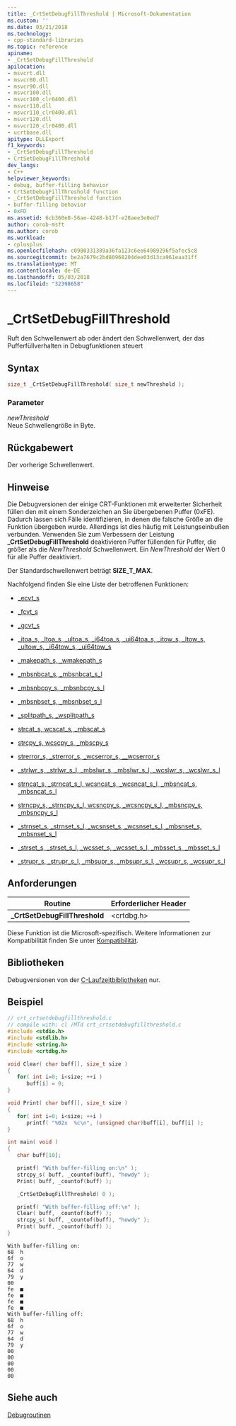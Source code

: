 ```yaml
---
title: _CrtSetDebugFillThreshold | Microsoft-Dokumentation
ms.custom: ''
ms.date: 03/21/2018
ms.technology:
- cpp-standard-libraries
ms.topic: reference
apiname:
- _CrtSetDebugFillThreshold
apilocation:
- msvcrt.dll
- msvcr80.dll
- msvcr90.dll
- msvcr100.dll
- msvcr100_clr0400.dll
- msvcr110.dll
- msvcr110_clr0400.dll
- msvcr120.dll
- msvcr120_clr0400.dll
- ucrtbase.dll
apitype: DLLExport
f1_keywords:
- _CrtSetDebugFillThreshold
- CrtSetDebugFillThreshold
dev_langs:
- C++
helpviewer_keywords:
- debug, buffer-filling behavior
- CrtSetDebugFillThreshold function
- _CrtSetDebugFillThreshold function
- buffer-filling behavior
- 0xFD
ms.assetid: 6cb360e8-56ae-4248-b17f-e28aee3e0ed7
author: corob-msft
ms.author: corob
ms.workload:
- cplusplus
ms.openlocfilehash: c0980331389a36fa123c6ee64989296f5afec5c8
ms.sourcegitcommit: be2a7679c2bd80968204dee03d13ca961eaa31ff
ms.translationtype: MT
ms.contentlocale: de-DE
ms.lasthandoff: 05/03/2018
ms.locfileid: "32398658"
---
```

# <a name="crtsetdebugfillthreshold"></a>_CrtSetDebugFillThreshold

Ruft den Schwellenwert ab oder ändert den Schwellenwert, der das Pufferfüllverhalten in Debugfunktionen steuert

## <a name="syntax"></a>Syntax

```C
size_t _CrtSetDebugFillThreshold( size_t newThreshold );
```

### <a name="parameters"></a>Parameter

*newThreshold*<br/>
Neue Schwellengröße in Byte.

## <a name="return-value"></a>Rückgabewert

Der vorherige Schwellenwert.

## <a name="remarks"></a>Hinweise

Die Debugversionen der einige CRT-Funktionen mit erweiterter Sicherheit füllen den mit einem Sonderzeichen an Sie übergebenen Puffer (0xFE). Dadurch lassen sich Fälle identifizieren, in denen die falsche Größe an die Funktion übergeben wurde. Allerdings ist dies häufig mit Leistungseinbußen verbunden. Verwenden Sie zum Verbessern der Leistung **_CrtSetDebugFillThreshold** deaktivieren Puffer füllenden für Puffer, die größer als die *NewThreshold* Schwellenwert. Ein *NewThreshold* der Wert 0 für alle Puffer deaktiviert.

Der Standardschwellenwert beträgt **SIZE_T_MAX**.

Nachfolgend finden Sie eine Liste der betroffenen Funktionen:

- [_ecvt_s](ecvt-s.md)

- [_fcvt_s](fcvt-s.md)

- [_gcvt_s](gcvt-s.md)

- [_itoa_s, _ltoa_s, _ultoa_s, _i64toa_s, _ui64toa_s, _itow_s, _ltow_s, _ultow_s, _i64tow_s, _ui64tow_s](itoa-s-itow-s.md)

- [_makepath_s, _wmakepath_s](makepath-s-wmakepath-s.md)

- [_mbsnbcat_s, _mbsnbcat_s_l](mbsnbcat-s-mbsnbcat-s-l.md)

- [_mbsnbcpy_s, _mbsnbcpy_s_l](mbsnbcpy-s-mbsnbcpy-s-l.md)

- [_mbsnbset_s, _mbsnbset_s_l](mbsnbset-s-mbsnbset-s-l.md)

- [_splitpath_s, _wsplitpath_s](splitpath-s-wsplitpath-s.md)

- [strcat_s, wcscat_s, _mbscat_s](strcat-s-wcscat-s-mbscat-s.md)

- [strcpy_s, wcscpy_s, _mbscpy_s](strcpy-s-wcscpy-s-mbscpy-s.md)

- [strerror_s, _strerror_s, _wcserror_s, \__wcserror_s](strerror-s-strerror-s-wcserror-s-wcserror-s.md)

- [_strlwr_s, _strlwr_s_l, _mbslwr_s, _mbslwr_s_l, _wcslwr_s, _wcslwr_s_l](strlwr-s-strlwr-s-l-mbslwr-s-mbslwr-s-l-wcslwr-s-wcslwr-s-l.md)

- [strncat_s, _strncat_s_l, wcsncat_s, _wcsncat_s_l, _mbsncat_s, _mbsncat_s_l](strncat-s-strncat-s-l-wcsncat-s-wcsncat-s-l-mbsncat-s-mbsncat-s-l.md)

- [strncpy_s, _strncpy_s_l, wcsncpy_s, _wcsncpy_s_l, _mbsncpy_s, _mbsncpy_s_l](strncpy-s-strncpy-s-l-wcsncpy-s-wcsncpy-s-l-mbsncpy-s-mbsncpy-s-l.md)

- [_strnset_s, _strnset_s_l, _wcsnset_s, _wcsnset_s_l, _mbsnset_s, _mbsnset_s_l](strnset-s-strnset-s-l-wcsnset-s-wcsnset-s-l-mbsnset-s-mbsnset-s-l.md)

- [_strset_s, _strset_s_l, _wcsset_s, _wcsset_s_l, _mbsset_s, _mbsset_s_l](strset-s-strset-s-l-wcsset-s-wcsset-s-l-mbsset-s-mbsset-s-l.md)

- [_strupr_s, _strupr_s_l, _mbsupr_s, _mbsupr_s_l, _wcsupr_s, _wcsupr_s_l](strupr-s-strupr-s-l-mbsupr-s-mbsupr-s-l-wcsupr-s-wcsupr-s-l.md)

## <a name="requirements"></a>Anforderungen

|Routine|Erforderlicher Header|
|-------------|---------------------|
|**_CrtSetDebugFillThreshold**|\<crtdbg.h>|

Diese Funktion ist die Microsoft-spezifisch. Weitere Informationen zur Kompatibilität finden Sie unter [Kompatibilität](../../c-runtime-library/compatibility.md).

## <a name="libraries"></a>Bibliotheken

Debugversionen von der [C-Laufzeitbibliotheken](../../c-runtime-library/crt-library-features.md) nur.

## <a name="example"></a>Beispiel

```C
// crt_crtsetdebugfillthreshold.c
// compile with: cl /MTd crt_crtsetdebugfillthreshold.c
#include <stdio.h>
#include <stdlib.h>
#include <string.h>
#include <crtdbg.h>

void Clear( char buff[], size_t size )
{
   for( int i=0; i<size; ++i )
      buff[i] = 0;
}

void Print( char buff[], size_t size )
{
   for( int i=0; i<size; ++i )
      printf( "%02x  %c\n", (unsigned char)buff[i], buff[i] );
}

int main( void )
{
   char buff[10];

   printf( "With buffer-filling on:\n" );
   strcpy_s( buff, _countof(buff), "howdy" );
   Print( buff, _countof(buff) );

   _CrtSetDebugFillThreshold( 0 );

   printf( "With buffer-filling off:\n" );
   Clear( buff, _countof(buff) );
   strcpy_s( buff, _countof(buff), "howdy" );
   Print( buff, _countof(buff) );
}
```

```Output
With buffer-filling on:
68  h
6f  o
77  w
64  d
79  y
00
fe  ■
fe  ■
fe  ■
fe  ■
With buffer-filling off:
68  h
6f  o
77  w
64  d
79  y
00
00
00
00
00
```

## <a name="see-also"></a>Siehe auch

[Debugroutinen](../../c-runtime-library/debug-routines.md)<br/>
